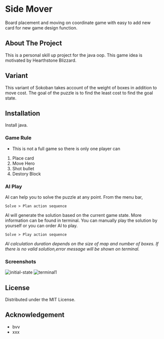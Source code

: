 # Side Mover
Board placement and moving on coordinate game with easy to add new card for new game design function.

<!-- ABOUT THE PROJECT -->
## About The Project
<!-- screenshot -->

This is a personal skill up project for the java oop. 
This game idea is motivated by Hearthstone Blizzard. 


## Variant
<!-- variant -->

This variant of Sokoban takes account of the weight of boxes in addition to move cost. The goal of the puzzle is to find the least cost to find the goal state.

## Installation
<!-- installation -->

Install java.

### Game Rule

* This is not a full game so there is only one player can 
1. Place card
2. Move Hero
3. Shot bullet
4. Destory Block 


### AI Play

AI can help you to solve the puzzle at any point. From the menu bar,

```
Solve > Plan action sequence
```

AI will generate the solution based on the current game state. More information can be found in terminal. You can manually play the solution by yourself or you can order AI to play.

```
Solve > Play action sequence
```

*AI calculation duration depends on the size of map and number of boxes. If there is no valid solution,error message will be shown on terminal.*

### Screenshots

![initial-state](images/ss/gameplay1.gif)
![terminal1](images/ss/terminal1.png)

 <!-- LICENSE -->
## License

Distributed under the MIT License.

## Acknowledgement

* bvv
* xxx
